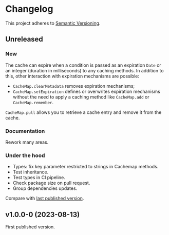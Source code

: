 # Changelog

This project adheres to [Semantic Versioning](https://semver.org/spec/v2.0.0.html).

## Unreleased

### New

The cache can expire when a condition is passed as an expiration `Date` or an integer (duration in milliseconds) to any caching methods. In addition to this, other interaction with expiration mechanisms are possible:
- `CacheMap.clearMetadata` removes expiration mechanisms;
- `CacheMap.setExpiration` defines or overwrites expiration mechanisms without the need to apply a caching method like `CacheMap.add` or `CacheMap.remember`.

`CacheMap.pull` allows you to retrieve a cache entry and remove it from the cache.

### Documentation

Rework many areas.

### Under the hood

- Types: fix key parameter restricted to strings in Cachemap methods.
- Test inheritance.
- Test types in CI pipeline.
- Check package size on pull request.
- Group dependencies updates.

Compare with [last published version](https://github.com/meduzen/cachemap/compare/v1.0.0-0...main).

## v1.0.0-0 (2023-08-13)

First published version.
